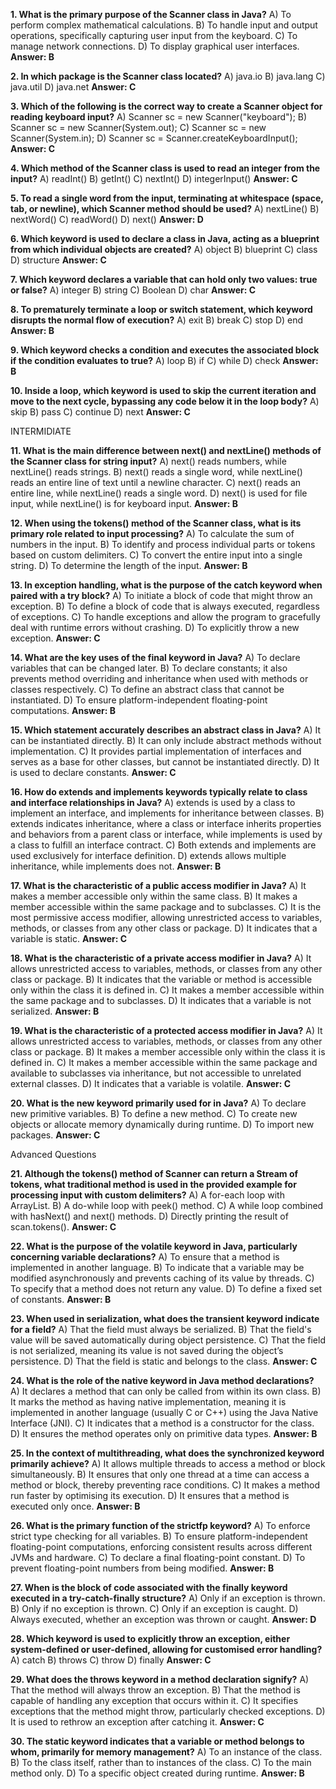 ﻿**1. What is the primary purpose of the Scanner class in Java?** A) To perform complex mathematical calculations. B) To handle input and output operations, specifically capturing user input from the keyboard. C) To manage network connections. D) To display graphical user interfaces. **Answer: B**

**2. In which package is the Scanner class located?** A) java.io B) java.lang C) java.util D) java.net **Answer: C**

**3. Which of the following is the correct way to create a Scanner object for reading keyboard input?** A) Scanner sc = new Scanner("keyboard"); B) Scanner sc = new Scanner(System.out); C) Scanner sc = new Scanner(System.in); D) Scanner sc = Scanner.createKeyboardInput(); **Answer: C**

**4. Which method of the Scanner class is used to read an integer from the input?** A) readInt() B) getInt() C) nextInt() D) integerInput() **Answer: C**

**5. To read a single word from the input, terminating at whitespace (space, tab, or newline), which Scanner method should be used?** A) nextLine() B) nextWord() C) readWord() D) next() **Answer: D**

**6. Which keyword is used to declare a class in Java, acting as a blueprint from which individual objects are created?** A) object B) blueprint C) class D) structure **Answer: C**

**7. Which keyword declares a variable that can hold only two values: true or false?** A) integer B) string C) Boolean D) char **Answer: C**

**8. To prematurely terminate a loop or switch statement, which keyword disrupts the normal flow of execution?** A) exit B) break C) stop D) end **Answer: B**

**9. Which keyword checks a condition and executes the associated block if the condition evaluates to true?** A) loop B) if C) while D) check **Answer: B**

**10. Inside a loop, which keyword is used to skip the current iteration and move to the next cycle, bypassing any code below it in the loop body?** A) skip B) pass C) continue D) next **Answer: C**

INTERMIDIATE 

**11. What is the main difference between next() and nextLine() methods of the Scanner class for string input?** A) next() reads numbers, while nextLine() reads strings. B) next() reads a single word, while nextLine() reads an entire line of text until a newline character. C) next() reads an entire line, while nextLine() reads a single word. D) next() is used for file input, while nextLine() is for keyboard input. **Answer: B**

**12. When using the tokens() method of the Scanner class, what is its primary role related to input processing?** A) To calculate the sum of numbers in the input. B) To identify and process individual parts or tokens based on custom delimiters. C) To convert the entire input into a single string. D) To determine the length of the input. **Answer: B**

**13. In exception handling, what is the purpose of the catch keyword when paired with a try block?** A) To initiate a block of code that might throw an exception. B) To define a block of code that is always executed, regardless of exceptions. C) To handle exceptions and allow the program to gracefully deal with runtime errors without crashing. D) To explicitly throw a new exception. **Answer: C**

**14. What are the key uses of the final keyword in Java?** A) To declare variables that can be changed later. B) To declare constants; it also prevents method overriding and inheritance when used with methods or classes respectively. C) To define an abstract class that cannot be instantiated. D) To ensure platform-independent floating-point computations. **Answer: B**

**15. Which statement accurately describes an abstract class in Java?** A) It can be instantiated directly. B) It can only include abstract methods without implementation. C) It provides partial implementation of interfaces and serves as a base for other classes, but cannot be instantiated directly. D) It is used to declare constants. **Answer: C**

**16. How do extends and implements keywords typically relate to class and interface relationships in Java?** A) extends is used by a class to implement an interface, and implements for inheritance between classes. B) extends indicates inheritance, where a class or interface inherits properties and behaviors from a parent class or interface, while implements is used by a class to fulfill an interface contract. C) Both extends and implements are used exclusively for interface definition. D) extends allows multiple inheritance, while implements does not. **Answer: B**

**17. What is the characteristic of a public access modifier in Java?** A) It makes a member accessible only within the same class. B) It makes a member accessible within the same package and to subclasses. C) It is the most permissive access modifier, allowing unrestricted access to variables, methods, or classes from any other class or package. D) It indicates that a variable is static. **Answer: C**

**18. What is the characteristic of a private access modifier in Java?** A) It allows unrestricted access to variables, methods, or classes from any other class or package. B) It indicates that the variable or method is accessible only within the class it is defined in. C) It makes a member accessible within the same package and to subclasses. D) It indicates that a variable is not serialized. **Answer: B**

**19. What is the characteristic of a protected access modifier in Java?** A) It allows unrestricted access to variables, methods, or classes from any other class or package. B) It makes a member accessible only within the class it is defined in. C) It makes a member accessible within the same package and available to subclasses via inheritance, but not accessible to unrelated external classes. D) It indicates that a variable is volatile. **Answer: C**

**20. What is the new keyword primarily used for in Java?** A) To declare new primitive variables. B) To define a new method. C) To create new objects or allocate memory dynamically during runtime. D) To import new packages. **Answer: C**

Advanced Questions

**21. Although the tokens() method of Scanner can return a Stream of tokens, what traditional method is used in the provided example for processing input with custom delimiters?** A) A for-each loop with ArrayList. B) A do-while loop with peek() method. C) A while loop combined with hasNext() and next() methods. D) Directly printing the result of scan.tokens(). **Answer: C**

**22. What is the purpose of the volatile keyword in Java, particularly concerning variable declarations?** A) To ensure that a method is implemented in another language. B) To indicate that a variable may be modified asynchronously and prevents caching of its value by threads. C) To specify that a method does not return any value. D) To define a fixed set of constants. **Answer: B**

**23. When used in serialization, what does the transient keyword indicate for a field?** A) That the field must always be serialized. B) That the field's value will be saved automatically during object persistence. C) That the field is not serialized, meaning its value is not saved during the object’s persistence. D) That the field is static and belongs to the class. **Answer: C**

**24. What is the role of the native keyword in Java method declarations?** A) It declares a method that can only be called from within its own class. B) It marks the method as having native implementation, meaning it is implemented in another language (usually C or C++) using the Java Native Interface (JNI). C) It indicates that a method is a constructor for the class. D) It ensures the method operates only on primitive data types. **Answer: B**

**25. In the context of multithreading, what does the synchronized keyword primarily achieve?** A) It allows multiple threads to access a method or block simultaneously. B) It ensures that only one thread at a time can access a method or block, thereby preventing race conditions. C) It makes a method run faster by optimising its execution. D) It ensures that a method is executed only once. **Answer: B**

**26. What is the primary function of the strictfp keyword?** A) To enforce strict type checking for all variables. B) To ensure platform-independent floating-point computations, enforcing consistent results across different JVMs and hardware. C) To declare a final floating-point constant. D) To prevent floating-point numbers from being modified. **Answer: B**

**27. When is the block of code associated with the finally keyword executed in a try-catch-finally structure?** A) Only if an exception is thrown. B) Only if no exception is thrown. C) Only if an exception is caught. D) Always executed, whether an exception was thrown or caught. **Answer: D**

**28. Which keyword is used to explicitly throw an exception, either system-defined or user-defined, allowing for customised error handling?** A) catch B) throws C) throw D) finally **Answer: C**

**29. What does the throws keyword in a method declaration signify?** A) That the method will always throw an exception. B) That the method is capable of handling any exception that occurs within it. C) It specifies exceptions that the method might throw, particularly checked exceptions. D) It is used to rethrow an exception after catching it. **Answer: C**

**30. The static keyword indicates that a variable or method belongs to whom, primarily for memory management?** A) To an instance of the class. B) To the class itself, rather than to instances of the class. C) To the main method only. D) To a specific object created during runtime. **Answer: B**

